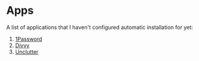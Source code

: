 # Apps

A list of applications that I haven't configured automatic installation for yet:

1. [1Password](https://itunes.apple.com/gb/app/1password/id443987910)
1. [Divvy](https://itunes.apple.com/gb/app/divvy-window-manager/id413857545)
2. [Unclutter](https://itunes.apple.com/gb/app/unclutter-files-notes-and-clipboard-manager/id577085396)
